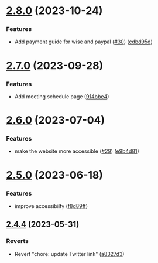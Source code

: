 # [2.8.0](https://github.com/Pradumnasaraf/Pradumnasaraf.github.io/compare/v2.7.0...v2.8.0) (2023-10-24)


### Features

* Add payment guide for wise and paypal ([#30](https://github.com/Pradumnasaraf/Pradumnasaraf.github.io/issues/30)) ([cdbd95d](https://github.com/Pradumnasaraf/Pradumnasaraf.github.io/commit/cdbd95d93359ba13cb010bf736bbf66099f3d1d5))



# [2.7.0](https://github.com/Pradumnasaraf/Pradumnasaraf.github.io/compare/v2.6.0...v2.7.0) (2023-09-28)


### Features

* Add meeting schedule page ([914bbe4](https://github.com/Pradumnasaraf/Pradumnasaraf.github.io/commit/914bbe43894c00adf19a63086129421fc4e06a34))



# [2.6.0](https://github.com/Pradumnasaraf/Pradumnasaraf.github.io/compare/v2.5.0...v2.6.0) (2023-07-04)


### Features

* make the website more accessible ([#29](https://github.com/Pradumnasaraf/Pradumnasaraf.github.io/issues/29)) ([e9b4d81](https://github.com/Pradumnasaraf/Pradumnasaraf.github.io/commit/e9b4d8148c19f7c52d6dcceeebf2f1e26014905d))



# [2.5.0](https://github.com/Pradumnasaraf/Pradumnasaraf.github.io/compare/v2.4.4...v2.5.0) (2023-06-18)


### Features

* improve accessibilty ([f8d89ff](https://github.com/Pradumnasaraf/Pradumnasaraf.github.io/commit/f8d89ff46ecdf6d4d7a8283629a1c9fc913c95ec))



## [2.4.4](https://github.com/Pradumnasaraf/Pradumnasaraf.github.io/compare/v2.4.3...v2.4.4) (2023-05-31)


### Reverts

* Revert "chore: update Twitter link" ([a8327d3](https://github.com/Pradumnasaraf/Pradumnasaraf.github.io/commit/a8327d3a39a4cba2cff0ff17ded3246fa7b54828))



